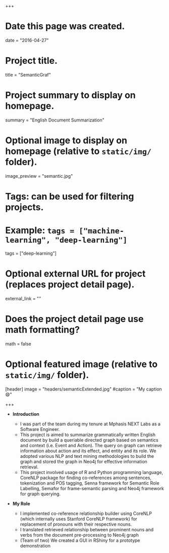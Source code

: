 +++
# Date this page was created.
date = "2016-04-27"

# Project title.
title = "SemanticGraf"

# Project summary to display on homepage.
summary = "English Document Summarization"

# Optional image to display on homepage (relative to `static/img/` folder).
image_preview = "semantic.jpg"

# Tags: can be used for filtering projects.
# Example: `tags = ["machine-learning", "deep-learning"]`
tags = ["deep-learning"]

# Optional external URL for project (replaces project detail page).
external_link = ""

# Does the project detail page use math formatting?
math = false

# Optional featured image (relative to `static/img/` folder).
[header]
image = "headers/semanticExtended.jpg"
#caption = "My caption :smile:"

+++

* **Introduction**
	* I was part of the team during my tenure at Mphasis NEXT Labs as a Software Engineer.
	* This project is aimed to summarize grammatically written English document by build a queriable directed graph based on semantics and context (i.e. Event and Action). The query on graph can retrieve information about action and its effect, and entity and its role. We adopted various NLP and text mining methodologies to build the graph and stored the graph in Neo4j for effective information retrieval.
	* This project involved usage of R and Python programming language, CoreNLP package for finding co-references among sentences, tokenization and POS tagging, Senna framework for Semantic Role Labelling, Semafor for frame-semantic parsing and Neo4j framework for graph querying.

* **My Role**
	* I implemented co-reference relationship builder using CoreNLP (which internally uses Stanford CoreNLP framework) for replacement of pronouns with their respective nouns.
	* I translated retrieved relationship between prominent nouns and verbs from the document pre-processing to Neo4j graph
	* (Team of two) We created a GUI in RShiny for a prototype demonstration
